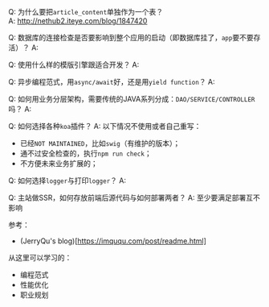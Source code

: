 Q: 为什么要把`article_content`单独作为一个表？  
A: http://nethub2.iteye.com/blog/1847420

Q: 数据库的连接检查是否要影响到整个应用的启动（即数据库挂了，`app`要不要存活）？
A:

Q: 使用什么样的模版引擎跟适合开发？
A:

Q: 异步编程范式，用`async/await`好，还是用`yield function`？
A:

Q: 如何用业务分层架构，需要传统的JAVA系列分成：`DAO/SERVICE/CONTROLLER`吗？
A:

Q: 如何选择各种`koa`插件？
A: 以下情况不使用或者自己重写：
  + 已经`NOT MAINTAINED`，比如`swig`（有维护的版本）；
  + 通不过安全检查的，执行`npm run check`；
  + 不方便未来业务扩展的；

Q: 如何选择`logger`与打印`logger`？
A: 

Q: 主站做SSR，如何存放前端后源代码与如何部署两者？
A: 至少要满足部署互不影响

参考：  
+ (JerryQu's blog)[https://imququ.com/post/readme.html]

从这里可以学习的：
+ 编程范式
+ 性能优化
+ 职业规划
